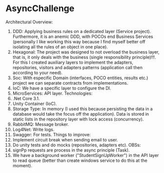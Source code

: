 # AsyncChallenge
Architectural Overview:
  1. DDD: Applying business rules on a dedicated layer (Service project). Furthermore, it is an anemic DDD, with POCOs end Business Services (personally I like working this way because I find myself better off isolating all the rules of an object in one place).
  2. Hexagonal: The project was designed to not overload the business layer, that is, it only deals with the business (single responsibility principle)!!!. For this I created auxiliary layers to implement the adapters, repositories, visitors and adapters patterns (application call then according to your need).
  3. Soc: With especific Domain (interfaces, POCO entities, results etc.) project we can separate contracts from implementations.
  4. IoC: We have a specific layer to configure the DI.
  5. MicroServices: API layer.
 Technologies:
  1. .Net Core 3.1.
  2. Unity Container (IoC).
  3. Storage Type: In memory (I used this because persisting the data in a database would take the focus off the application). Data is stored in static lists in the repository layer with lock access (concurrency).
  4. RabbitMQ: Message broker.
  5. Log4Net: Write logs.
  6. Swagger: For tests.
Things to improve:
  1. Implement circuit break when sending email to user.
  2. Do unity tests and do mocks (repositories, adapters etc).
OBSs:
  1. signPp requests are process in the async principle (Task).
  2. We have a background worker ("StudentSignUpWorker") in the API layer to read queue (better than create windows service to do this at the moment).
